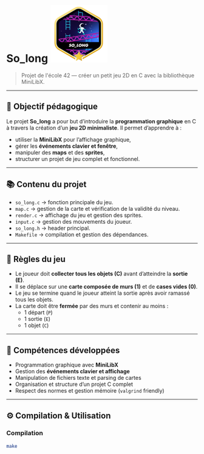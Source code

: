 # So_long ![42 Badge](https://github.com/Julien-Quinodoz/42-project-badges/blob/main/badges/so_longm.png)</a>

> Projet de l'école 42 — créer un petit jeu 2D en C avec la bibliothèque MiniLibX.

---

## 🎯 Objectif pédagogique

Le projet **So_long** a pour but d’introduire la **programmation graphique** en C à travers la création d’un **jeu 2D minimaliste**.
Il permet d’apprendre à :
- utiliser la **MiniLibX** pour l’affichage graphique,
- gérer les **événements clavier et fenêtre**,
- manipuler des **maps** et des **sprites**,
- structurer un projet de jeu complet et fonctionnel.

---

## 📚 Contenu du projet

- `so_long.c` → fonction principale du jeu.
- `map.c` → gestion de la carte et vérification de la validité du niveau.
- `render.c` → affichage du jeu et gestion des sprites.
- `input.c` → gestion des mouvements du joueur.
- `so_long.h` → header principal.
- `Makefile` → compilation et gestion des dépendances.

---

## 🧩 Règles du jeu

- Le joueur doit **collecter tous les objets (C)** avant d’atteindre la **sortie (E)**.
- Il se déplace sur une **carte composée de murs (1)** et de **cases vides (0)**.
- Le jeu se termine quand le joueur atteint la sortie après avoir ramassé tous les objets.
- La carte doit être **fermée** par des murs et contenir au moins :
  - 1 départ (`P`)
  - 1 sortie (`E`)
  - 1 objet (`C`)

---

## 🧠 Compétences développées

- Programmation graphique avec **MiniLibX**
- Gestion des **événements clavier et affichage**
- Manipulation de fichiers texte et parsing de cartes
- Organisation et structure d’un projet C complet
- Respect des normes et gestion mémoire (`valgrind` friendly)

---

## ⚙️ Compilation & Utilisation

### Compilation

```bash
make
